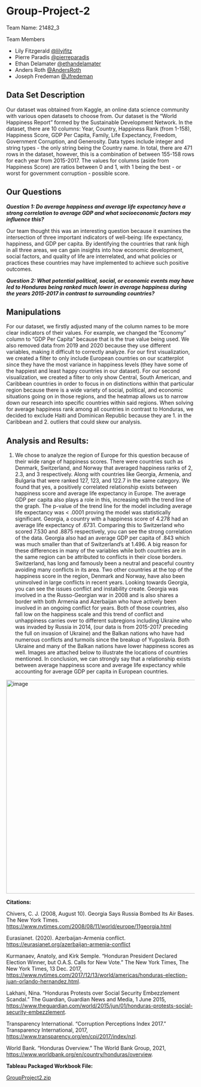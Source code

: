 # Group-Project-2

Team Name: 21482_3

     
Team Members 

- Lily Fitzgerald  [@lilyjfitz](https://github.com/lilyjfitz)
- Pierre Paradis [@pierreparadis](https://github.com/pierreparadis)
- Ethan Delamater  [@ethandelamater](https://github.com/ethandelamater)
- Anders Roth [@AndersRoth](https://github.com/AndersRoth)
- Joseph Fredeman [@Jfredeman](https://github.com/Jfredeman)





## Data Set Description

Our dataset was obtained from Kaggle, an online data science community with various open datasets to choose from. Our dataset is the “World Happiness Report” formed by the Sustainable Development Network. In the dataset, there are 10 columns: Year, Country, Happiness Rank (from 1-158), Happiness Score, GDP Per Capita, Family, Life Expectancy, Freedom, Government Corruption, and Generosity. Data types include integer and string types - the only string being the Country name. In total, there are 471 rows in the dataset, however, this is a combination of between 155-158 rows for each year from 2015-2017. The values for columns (aside from Happiness Score) are ratios between 0 and 1, with 1 being the best - or worst for government corruption - possible score. 
 
## Our Questions
**_Question 1: Do average happiness and average life expectancy have a strong correlation to average GDP and what socioeconomic factors may influence this?_**

Our team thought this was an interesting question because it examines the intersection of three important indicators of well-being: life expectancy, happiness, and GDP per capita. By identifying the countries that rank high in all three areas, we can gain insights into how economic development, social factors, and quality of life are interrelated, and what policies or practices these countries may have implemented to achieve such positive outcomes.

**_Question 2: What potential political, social, or economic events may have led to Honduras being ranked much lower in average happiness during the years 2015-2017 in contrast to surrounding countries?_**



## Manipulations 

For our dataset, we firstly adjusted many of the column names to be more clear indicators of their values. For example, we changed the “Economy” column to “GDP Per Capita” because that is the true value being used. We also removed data from 2019 and 2020 because they use different variables, making it difficult to correctly analyze. For our first visualization, we created a filter to only include European countries on our scatterplot since they have the most variance in happiness levels (they have some of the happiest and least happy countries in our dataset). For our second visualization, we created a filter to only show Central, South American, and Caribbean countries in order to focus in on distinctions within that particular region because there is a wide variety of social, political, and economic situations going on in those regions, and the heatmap allows us to narrow down our research into specific countries within said regions. When solving for average happiness rank among all countries in contrast to Honduras, we decided to exclude Haiti and Dominican Republic because they are 1. in the Caribbean and 2. outliers that could skew our analysis.



## Analysis and Results:

1. We chose to analyze the region of Europe for this question because of their wide range of happiness scores. There were countries such as Denmark, Switzerland, and Norway that averaged happiness ranks of 2, 2.3, and 3 respectively. Along with countries like Georgia, Armenia, and Bulgaria that were ranked 127, 123, and 122.7 in the same category. We found that yes, a positively correlated relationship exists between happiness score and average life expectancy in Europe. The average GDP per capita also plays a role in this, increasing with the trend line of the graph. The p-value of the trend line for the model including average life expectancy was < .0001 proving the model was statistically significant. Georgia, a country with a happiness score of 4.278 had an average life expectancy of .6731. Comparing this to Switzerland who scored 7.530 and .8875 respectively, you can see the strong correlation of the data. Georgia also had an average GDP per capita of .843 which was much smaller than that of Switzerland’s at 1.496. A big reason for these differences in many of the variables while both countries are in the same region can be attributed to conflicts in their close borders. Switzerland, has long and famously been a neutral and peaceful country avoiding many conflicts in its area. Two other countries at the top of the happiness score in the region, Denmark and Norway, have also been uninvolved in large conflicts in recent years. Looking towards Georgia, you can see the issues conflict and instability create. Georgia was involved in a the Russo-Georgian war in 2008 and is also shares a border with both Armenia and Azerbaijan who have actively been involved in an ongoing conflict for years. Both of those countries, also fall low on the happiness scale and this trend of conflict and unhappiness carries over to different subregions including Ukraine who was invaded by Russia in 2014, (our data is from 2015-2017 preceding the full on invasion of Ukraine) and the Balkan nations who have had numerous conflicts and turmoils since the breakup of Yugoslavia. Both Ukraine and many of the Balkan nations have lower happiness scores as well. Images are attached below to illustrate the locations of countries mentioned. In conclusion, we can strongly say that a relationship exists between average happiness score and average life expectancy while accounting for average GDP per capita in European countries.


<img width="571" alt="image" src="https://user-images.githubusercontent.com/128631042/235273246-cd00812b-fe8c-4487-b99d-6887326715a1.png">








**Citations:**

Chivers, C. J. (2008, August 10). Georgia Says Russia Bombed Its Air Bases. The New York Times. https://www.nytimes.com/2008/08/11/world/europe/11georgia.html

Eurasianet. (2020). Azerbaijan-Armenia conflict. https://eurasianet.org/azerbaijan-armenia-conflict

Kurmanaev, Anatoly, and Kirk Semple. “Honduran President Declared Election Winner, but O.A.S. Calls for New Vote.” The New York Times, The New York Times, 13 Dec. 2017, https://www.nytimes.com/2017/12/13/world/americas/honduras-election-juan-orlando-hernandez.html.

Lakhani, Nina. “Honduras Protests over Social Security Embezzlement Scandal.” The Guardian, Guardian News and Media, 1 June 2015, https://www.theguardian.com/world/2015/jun/01/honduras-protests-social-security-embezzlement.

Transparency International. “Corruption Perceptions Index 2017.” Transparency International, 2017, https://www.transparency.org/en/cpi/2017/index/nzl.

World Bank. “Honduras Overview.” The World Bank Group, 2021, https://www.worldbank.org/en/country/honduras/overview.



**Tableau Packaged Workbook File:**

[GroupProject2.zip](https://github.com/pierreparadis/Group-Project-2/files/11358021/GroupProject2.zip)

